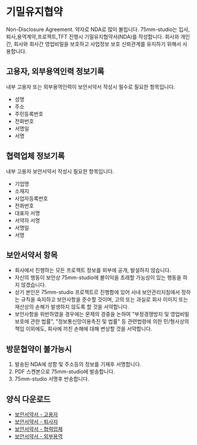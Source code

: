# 기밀유지협약
Non-Disclosure Agreement. 약자로 NDA로 많이 불립니다.
75mm-studio는 입사,퇴사,용역계약,프로젝트,TFT 진행시 기밀유지협약서(NDA)를 작성합니다.
회사와 개인간, 회사와 회사간 영업비밀을 보호하고 사업정보 보호 신뢰관계를 유지하기 위해서 사용합니다.

## 고용자, 외부용역인력 정보기록
내부 고용자 또는 외부용역인력이 보안서약서 작성시 필수로 필요한 항목입니다.

- 성명
- 주소
- 주민등록번호
- 전화번호
- 서명일
- 서명

## 협력업체 정보기록
내부 고용자 보안서약서 작성시 필요한 항목입니다.

- 기업명
- 소재지
- 사업자등록번호
- 전화번호
- 대표자 서명
- 서약자 서명
- 서명일
- 서명

## 보안서약서 항목
- 회사에서 진행하는 모든 프로젝트 정보를 외부에 공개, 발설하지 않습니다.
- 자신의 행동이 보안상 75mm-studio에 불이익을 초래할 가능성이 있는 행동을 하지 않겠습니다.
- 상기 본인은 75mm-studio 프로젝트르 진행함에 있어 사내 보안관리지침에서 정하는 규칙을 숙지하고 보안사항을 준수할 것이며, 고의 또는 과실로 회사 이미지 또는 재산상의 손해가 발생하지 않도록 할 것을 서약합니다.
- 보안사항을 위반하였을 경우에는 문제의 경중을 논하여 "부정경쟁방지 및 영업비밀보호에 관한 법률", "정보통신망이용촉진 및 법률" 등 관련법령에 의한 민/형사상의 책임 이외에도, 회사에 끼친 손해에 대해 변상할 것을 서약합니다.

## 방문협약이 불가능시
1. 발송된 NDA에 성함 및 주소등의 정보를 기재후 서명합니다.
1. PDF 스켄본으로 75mm-studio에 발송합니다.
1. 75mm-studio 서명후 반송합니다.

## 양식 다운로드
- [보안서약서 - 고용자](../pdf/nda_employ.pdf)
- [보안서약서 - 퇴사자](../pdf/nda_leave.pdf)
- [보안서약서 - 협력업체](../pdf/nda_partners.pdf)
- [보안서약서 - 외부용역](../pdf/nda_service.pdf)